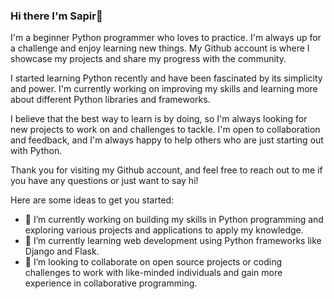 ### Hi there I'm Sapir👋

I'm a beginner Python programmer who loves to practice. I'm always up for a challenge and enjoy learning new things. My Github account is where I showcase my projects and share my progress with the community.

I started learning Python recently and have been fascinated by its simplicity and power. I'm currently working on improving my skills and learning more about different Python libraries and frameworks.

I believe that the best way to learn is by doing, so I'm always looking for new projects to work on and challenges to tackle. I'm open to collaboration and feedback, and I'm always happy to help others who are just starting out with Python.

Thank you for visiting my Github account, and feel free to reach out to me if you have any questions or just want to say hi!

Here are some ideas to get you started:

- 🔭 I’m currently working on building my skills in Python programming and exploring various projects and applications to apply my knowledge.
- 🌱 I’m currently learning web development using Python frameworks like Django and Flask.
- 👯 I’m looking to collaborate on open source projects or coding challenges to work with like-minded individuals and gain more experience in collaborative programming.

<!-- 
----
[<img src="https://github-profile-trophy.vercel.app/?username=durgeshsamariya&row=2&column=3" />](https://github.com/ryo-ma/github-profile-trophy)
[<img src="https://github-readme-stats.vercel.app/api?username=durgeshsamariya&theme=algolia&count_private=true&include_all_commits=true&show_icons=true" />](https://github.com/anuraghazra/github-readme-stats)
[![GitHub Streak](https://github-readme-streak-stats.herokuapp.com/?user=durgeshsamariya&theme=dark)](https://github.com/DenverCoder1/github-readme-streak-stats)
[![Durgesh's Top Langs](https://github-readme-stats.vercel.app/api/top-langs/?username=themlphdstudent&theme=algolia&hide=Jupyter&layout=compact&show_icons=true)](https://github.com/anuraghazra/github-readme-stats)
 -->

<!--
-->
